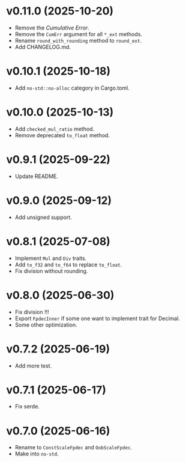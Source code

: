 # v0.11.0 (2025-10-20)

- Remove the *Cumulative Error*.
- Remove the `CumErr` argument for all `*_ext` methods.
- Rename `round_with_rounding` method to `round_ext`.
- Add CHANGELOG.md.

# v0.10.1 (2025-10-18)

- Add `no-std::no-alloc` category in Cargo.toml.

# v0.10.0 (2025-10-13)

- Add `checked_mul_ratio` method.
- Remove deprecated `to_float` method.

# v0.9.1 (2025-09-22)

- Update README.

# v0.9.0 (2025-09-12)

- Add unsigned support.

# v0.8.1 (2025-07-08)

- Implement `Mul` and `Div` traits.
- Add `to_f32` and `to_f64` to replace `to_float`.
- Fix division without rounding.

# v0.8.0 (2025-06-30)

- Fix division !!!
- Export `FpdecInner` if some one want to implement trait for Decimal.
- Some other optimization.

# v0.7.2 (2025-06-19)

- Add more test.

# v0.7.1 (2025-06-17)

- Fix serde.
 
# v0.7.0 (2025-06-16)

- Rename to `ConstScaleFpdec` and `OobScaleFpdec`.
- Make into `no-std`.
